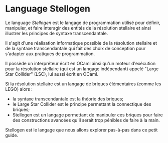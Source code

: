 # Language Stellogen

Le language *Stellogen* est le langage de programmation utilisé pour
définir, manipuler, et faire interagir des entités de la résolution
stellaire et ainsi illustrer les principes de syntaxe transcendantale.

Il s'agit d'une réalisation informatique possible de la résolution stellaire et
de la syntaxe transcendantale qui fait des choix de conception pour s'adapter
aux pratiques de programmation.

Il possède un interpréteur écrit en OCaml ainsi qu'un moteur d'exécution
pour la résolution stellaire (qui est un langage indépendant) appelé
"Large Star Collider" (LSC), lui aussi écrit en OCaml.

Si la résolution stellaire est un langage de briques élémentaires (comme les
LEGO) alors :
- la syntaxe transcendantale est la théorie des briques;
- le Large Star Collider est le principe permettant la connectique des briques;
- Stellogen est un langage permettant de manipuler ces briques pour faire des
constructions avancées qu'il serait trop pénibles de faire à la main.

Stellogen est le langage que nous allons explorer pas-à-pas dans ce petit
guide.

